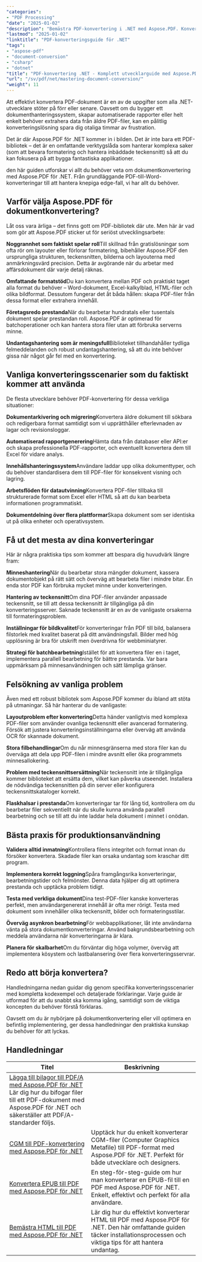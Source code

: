 ```yaml
---
"categories":
- "PDF Processing"
"date": "2025-01-02"
"description": "Bemästra PDF-konvertering i .NET med Aspose.PDF. Konvertera PDF-filer till Word, Excel, HTML och bilder plus omvänd konvertering. Kompletta kodexempel och bästa praxis."
"lastmod": "2025-01-02"
"linktitle": "PDF-konverteringsguide för .NET"
"tags":
- "aspose-pdf"
- "document-conversion"
- "csharp"
- "dotnet"
"title": "PDF-konvertering .NET - Komplett utvecklarguide med Aspose.PDF (2025)"
"url": "/sv/pdf/net/mastering-document-conversion/"
"weight": 11
---
```


Att effektivt konvertera PDF-dokument är en av de uppgifter som alla .NET-utvecklare stöter på förr eller senare. Oavsett om du bygger ett dokumenthanteringssystem, skapar automatiserade rapporter eller helt enkelt behöver extrahera data från äldre PDF-filer, kan en pålitlig konverteringslösning spara dig otaliga timmar av frustration.

Det är där Aspose.PDF för .NET kommer in i bilden. Det är inte bara ett PDF-bibliotek – det är en omfattande verktygslåda som hanterar komplexa saker (som att bevara formatering och hantera inbäddade teckensnitt) så att du kan fokusera på att bygga fantastiska applikationer.

den här guiden utforskar vi allt du behöver veta om dokumentkonvertering med Aspose.PDF för .NET. Från grundläggande PDF-till-Word-konverteringar till att hantera knepiga edge-fall, vi har allt du behöver.

## Varför välja Aspose.PDF för dokumentkonvertering?

Låt oss vara ärliga – det finns gott om PDF-bibliotek där ute. Men här är vad som gör att Aspose.PDF sticker ut för seriöst utvecklingsarbete:

**Noggrannhet som faktiskt spelar roll**Till skillnad från gratislösningar som ofta rör om layouter eller förlorar formatering, bibehåller Aspose.PDF den ursprungliga strukturen, teckensnitten, bilderna och layouterna med anmärkningsvärd precision. Detta är avgörande när du arbetar med affärsdokument där varje detalj räknas.

**Omfattande formatstöd**Du kan konvertera mellan PDF och praktiskt taget alla format du behöver – Word-dokument, Excel-kalkylblad, HTML-filer och olika bildformat. Dessutom fungerar det åt båda hållen: skapa PDF-filer från dessa format eller extrahera innehåll.

**Företagsredo prestanda**När du bearbetar hundratals eller tusentals dokument spelar prestandan roll. Aspose.PDF är optimerad för batchoperationer och kan hantera stora filer utan att förbruka serverns minne.

**Undantagshantering som är meningsfull**Biblioteket tillhandahåller tydliga felmeddelanden och robust undantagshantering, så att du inte behöver gissa när något går fel med en konvertering.

## Vanliga konverteringsscenarier som du faktiskt kommer att använda

De flesta utvecklare behöver PDF-konvertering för dessa verkliga situationer:

**Dokumentarkivering och migrering**Konvertera äldre dokument till sökbara och redigerbara format samtidigt som vi upprätthåller efterlevnaden av lagar och revisionsloggar.

**Automatiserad rapportgenerering**Hämta data från databaser eller API:er och skapa professionella PDF-rapporter, och eventuellt konvertera dem till Excel för vidare analys.

**Innehållshanteringssystem**Användare laddar upp olika dokumenttyper, och du behöver standardisera dem till PDF-filer för konsekvent visning och lagring.

**Arbetsflöden för datautvinning**Konvertera PDF-filer tillbaka till strukturerade format som Excel eller HTML så att du kan bearbeta informationen programmatiskt.

**Dokumentdelning över flera plattformar**Skapa dokument som ser identiska ut på olika enheter och operativsystem.

## Få ut det mesta av dina konverteringar

Här är några praktiska tips som kommer att bespara dig huvudvärk längre fram:

**Minneshantering**När du bearbetar stora mängder dokument, kassera dokumentobjekt på rätt sätt och överväg att bearbeta filer i mindre bitar. En enda stor PDF kan förbruka mycket minne under konverteringen.

**Hantering av teckensnitt**Om dina PDF-filer använder anpassade teckensnitt, se till att dessa teckensnitt är tillgängliga på din konverteringsserver. Saknade teckensnitt är en av de vanligaste orsakerna till formateringsproblem.

**Inställningar för bildkvalitet**För konverteringar från PDF till bild, balansera filstorlek med kvalitet baserat på ditt användningsfall. Bilder med hög upplösning är bra för utskrift men överdrivna för webbminiatyrer.

**Strategi för batchbearbetning**Istället för att konvertera filer en i taget, implementera parallell bearbetning för bättre prestanda. Var bara uppmärksam på minnesanvändningen och sätt lämpliga gränser.

## Felsökning av vanliga problem

Även med ett robust bibliotek som Aspose.PDF kommer du ibland att stöta på utmaningar. Så här hanterar du de vanligaste:

**Layoutproblem efter konvertering**Detta händer vanligtvis med komplexa PDF-filer som använder ovanliga teckensnitt eller avancerad formatering. Försök att justera konverteringsinställningarna eller överväg att använda OCR för skannade dokument.

**Stora filbehandlingar**Om du når minnesgränserna med stora filer kan du överväga att dela upp PDF-filen i mindre avsnitt eller öka programmets minnesallokering.

**Problem med teckensnittsersättning**När teckensnitt inte är tillgängliga kommer biblioteket att ersätta dem, vilket kan påverka utseendet. Installera de nödvändiga teckensnitten på din server eller konfigurera teckensnittskataloger korrekt.

**Flaskhalsar i prestanda**Om konverteringar tar för lång tid, kontrollera om du bearbetar filer sekventiellt när du skulle kunna använda parallell bearbetning och se till att du inte laddar hela dokument i minnet i onödan.

## Bästa praxis för produktionsanvändning

**Validera alltid inmatning**Kontrollera filens integritet och format innan du försöker konvertera. Skadade filer kan orsaka undantag som kraschar ditt program.

**Implementera korrekt loggning**Spåra framgångsrika konverteringar, bearbetningstider och felmönster. Denna data hjälper dig att optimera prestanda och upptäcka problem tidigt.

**Testa med verkliga dokument**Dina test-PDF-filer kanske konverteras perfekt, men användargenererat innehåll är ofta mer rörigt. Testa med dokument som innehåller olika teckensnitt, bilder och formateringsstilar.

**Överväg asynkron bearbetning**För webbapplikationer, låt inte användarna vänta på stora dokumentkonverteringar. Använd bakgrundsbearbetning och meddela användarna när konverteringarna är klara.

**Planera för skalbarhet**Om du förväntar dig höga volymer, överväg att implementera kösystem och lastbalansering över flera konverteringsservrar.

## Redo att börja konvertera?

Handledningarna nedan guidar dig genom specifika konverteringsscenarier med kompletta kodexempel och detaljerade förklaringar. Varje guide är utformad för att du snabbt ska komma igång, samtidigt som de viktiga koncepten du behöver förstå förklaras.

Oavsett om du är nybörjare på dokumentkonvertering eller vill optimera en befintlig implementering, ger dessa handledningar den praktiska kunskap du behöver för att lyckas.

## Handledningar
| Titel | Beskrivning |
| --- | --- | 
| [Lägga till bilagor till PDF/A med Aspose.PDF för .NET](./adding-attachment-to-pdfa/) Lär dig hur du bifogar filer till ett PDF-dokument med Aspose.PDF för .NET och säkerställer att PDF/A-standarder följs. | 
| [CGM till PDF-konvertering med Aspose.PDF för .NET](./convert-cgm-to-pdf/) | Upptäck hur du enkelt konverterar CGM-filer (Computer Graphics Metafile) till PDF-format med Aspose.PDF för .NET. Perfekt för både utvecklare och designers. |  
| [Konvertera EPUB till PDF med Aspose.PDF för .NET](./convert-epub-to-pdf/) | En steg-för-steg-guide om hur man konverterar en EPUB-fil till en PDF med Aspose.PDF för .NET. Enkelt, effektivt och perfekt för alla användare. |   
| [Bemästra HTML till PDF med Aspose.PDF för .NET](./mastering-html-to-pdf/) | Lär dig hur du effektivt konverterar HTML till PDF med Aspose.PDF för .NET. Den här omfattande guiden täcker installationsprocessen och viktiga tips för att hantera undantag. |